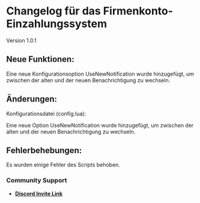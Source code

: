 # Changelog für das Firmenkonto-Einzahlungssystem

Version 1.0.1

## Neue Funktionen:

Eine neue Konfigurationsoption UseNewNotification wurde hinzugefügt, um zwischen der alten und der neuen Benachrichtigung zu wechseln.

## Änderungen:

Konfigurationsdatei (config.lua):

Eine neue Option UseNewNotification wurde hinzugefügt, um zwischen der alten und der neuen Benachrichtigung zu wechseln.

## Fehlerbehebungen:

Es wurden einige Fehler des Scripts behoben.


### Community Support
- **[Discord Invite Link](https://discord.gg/szU5T7hD9Y)**
